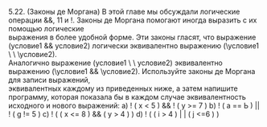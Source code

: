 5.22. (Законы де Моргана) В этой главе мы обсуждали логические операции &&, 11 и !. 
Законы де Моргана помогают иногда выразить с их помощью логические  
выражения в более удобной форме. Эти законы гласят, что выражение \(условие1 && 
условие2) логически эквивалентно выражению (\условие1 \ \ \условие2).  
Аналогично выражение \(условие1 \ \ условие2) эквивалентно выражению (\условие1 
&& \условие2). Используйте законы де Моргана для записи выражений,  
эквивалентных каждому из приведенных ниже, а затем напишите программу, которая 
показала бы в каждом случае эквивалентность исходного и нового выражений: 
a) ! ( х < 5 ) && ! ( у >= 7 ) 
b) ! ( а == Ь ) || ! ( g != 5 ) 
c) ! ( ( х <= 8 ) && ( у > 4 ) ) 
d) ! ( ( i > 4 ) | | ( j <=6 ) ) 
